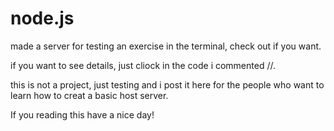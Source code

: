 # node.js
made a server for testing an exercise in the terminal, check out if you want. 

if you want to see details, just cliock in the code i commented //.

this is not a project, just testing and i post it here for the people who want to learn how to creat a basic host server.

If you reading this have a nice day!
